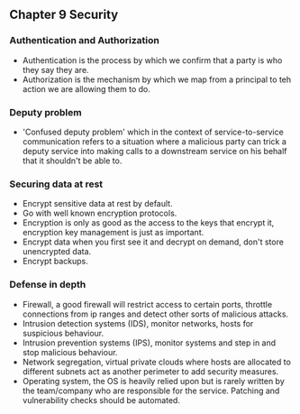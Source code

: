 ## Chapter 9 Security

### Authentication and Authorization

* Authentication is the process by which we confirm that a party is who they say they are.
* Authorization is the mechanism by which we map from a principal to teh action we are allowing them to do.

### Deputy problem

* 'Confused deputy problem' which in the context of service-to-service communication refers to a situation where a malicious party can trick a deputy service into making calls to a downstream service on his behalf that it shouldn't be able to.


### Securing data at rest

* Encrypt sensitive data at rest by default.
* Go with well known encryption protocols.
* Encryption is only as good as the access to the keys that encrypt it, encryption key management is just as important.
* Encrypt data when you first see it and decrypt on demand, don't store unencrypted data.
* Encrypt backups.

### Defense in depth

* Firewall, a good firewall will restrict access to certain ports, throttle connections from ip ranges and detect other sorts of malicious attacks.
* Intrusion detection systems (IDS), monitor networks, hosts for suspicious behaviour.
* Intrusion prevention systems (IPS), monitor systems and step in and stop malicious behaviour.
* Network segregation, virtual private clouds where hosts are allocated to different subnets act as another perimeter to add security measures.
* Operating system, the OS is heavily relied upon but is rarely written by the team/company who are responsible for the service. Patching and vulnerability checks should be automated.
